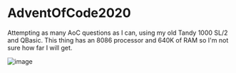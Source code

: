 # AdventOfCode2020
Attempting as many AoC questions as I can, using my old Tandy 1000 SL/2 and QBasic. This thing has an 8086 processor and 640K of RAM so I'm not sure how far I will get.


![image](https://user-images.githubusercontent.com/2531875/102096776-50a7a780-3de2-11eb-9a97-961e9d3508e5.png)
